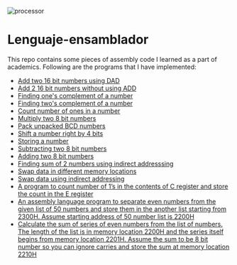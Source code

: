 ![processor](https://user-images.githubusercontent.com/41234408/72184518-9c094700-3416-11ea-8276-956149a9d47a.jpeg)

# Lenguaje-ensamblador
This repo contains some pieces of assembly code I learned as a part of academics. Following are the programs that I have implemented:

- [Add two 16 bit numbers using DAD](https://github.com/yashk2000/Lenguaje-ensamblador/blob/master/add16DAD.asm)
- [Add 2 16 bit numbers without using ADD](https://github.com/yashk2000/Lenguaje-ensamblador/blob/master/sum16bitExtended.asm)
- [Finding one's complement of a number](https://github.com/yashk2000/Lenguaje-ensamblador/blob/master/complement.asm)
- [Finding two's complement of a number](https://github.com/yashk2000/Lenguaje-ensamblador/blob/master/twoscomplement.asm)
- [Count number of ones in a number](https://github.com/yashk2000/Lenguaje-ensamblador/blob/master/countOnes.asm)
- [Multiply two 8 bit numbers](https://github.com/yashk2000/Lenguaje-ensamblador/blob/master/multiply.asm)
- [Pack unpacked BCD numbers](https://github.com/yashk2000/Lenguaje-ensamblador/blob/master/packBCD.asm)
- [Shift a number right by 4 bits](https://github.com/yashk2000/Lenguaje-ensamblador/blob/master/rightRotate.asm)
- [Storing a number](https://github.com/yashk2000/Lenguaje-ensamblador/blob/master/store.asm)
- [Subtracting two 8 bit numbers](https://github.com/yashk2000/Lenguaje-ensamblador/blob/master/sub.asm)
- [Adding two 8 bit numbers](https://github.com/yashk2000/Lenguaje-ensamblador/blob/master/sum.asm)
- [Finding sum of 2 numbers using indirect addresssing](https://github.com/yashk2000/Lenguaje-ensamblador/blob/master/sumIndirect.asm)
- [Swap data in different memory locations](https://github.com/yashk2000/Lenguaje-ensamblador/blob/master/swap.asm)
- [Swap data using indirect addressing](https://github.com/yashk2000/Lenguaje-ensamblador/blob/master/swapIndirect.asm)
- [A program to count number of 1’s in the contents of C register and store the count in the E register](https://github.com/yashk2000/Lenguaje-ensamblador/blob/master/code1.asm)
- [An assembly language program to separate even numbers from the given list of 50 numbers and store them in the another list starting from 2300H. Assume starting address of 50 number list is 2200H](https://github.com/yashk2000/Lenguaje-ensamblador/blob/master/code2.asm)
- [Calculate the sum of series of even numbers from the list of numbers. The length of the list is in memory location 2200H and the series itself begins from memory location 2201H. Assume the sum to be 8 bit number so you can ignore carries and store the sum at memory location 2210H](https://github.com/yashk2000/Lenguaje-ensamblador/blob/master/code3.asm)
